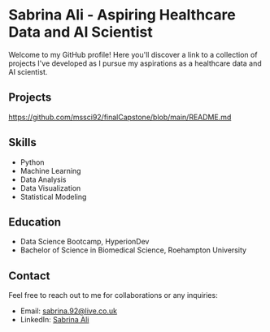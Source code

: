 # Sabrina Ali - Aspiring Healthcare Data and AI Scientist

Welcome to my GitHub profile! Here you'll discover a link to a collection of projects I've developed as I pursue my aspirations as a healthcare data and AI scientist. 

## Projects
https://github.com/mssci92/finalCapstone/blob/main/README.md

## Skills

- Python
- Machine Learning
- Data Analysis
- Data Visualization
- Statistical Modeling

## Education

- Data Science Bootcamp, HyperionDev
- Bachelor of Science in Biomedical Science, Roehampton University

## Contact

Feel free to reach out to me for collaborations or any inquiries:
- Email: sabrina.92@live.co.uk
- LinkedIn: [Sabrina Ali](https://www.linkedin.com/in/sabrinaali92/)

